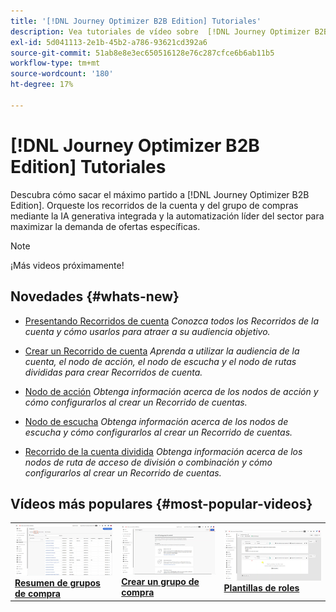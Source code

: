 ```yaml
---
title: '[!DNL Journey Optimizer B2B Edition] Tutoriales'
description: Vea tutoriales de vídeo sobre  [!DNL Journey Optimizer B2B Edition]. Mejore su comprensión de cómo organizar recorridos de cuenta y de grupo de compra, y mucho más.
exl-id: 5d041113-2e1b-45b2-a786-93621cd392a6
source-git-commit: 51ab8e8e3ec650516128e76c287cfce6b6ab11b5
workflow-type: tm+mt
source-wordcount: '180'
ht-degree: 17%

---
```


# [!DNL Journey Optimizer B2B Edition] Tutoriales

Descubra cómo sacar el máximo partido a [!DNL Journey Optimizer B2B Edition]. Orqueste los recorridos de la cuenta y del grupo de compras mediante la IA generativa integrada y la automatización líder del sector para maximizar la demanda de ofertas específicas.

>[!NOTE]
>
>¡Más videos próximamente!

## Novedades {#whats-new}

* [Presentando Recorridos de cuenta](/help/account-journeys/introducing-account-journeys.md)
  _Conozca todos los Recorridos de la cuenta y cómo usarlos para atraer a su audiencia objetivo._

* [Crear un Recorrido de cuenta](/help/account-journeys/create-an-account-journey.md)
  _Aprenda a utilizar la audiencia de la cuenta, el nodo de acción, el nodo de escucha y el nodo de rutas divididas para crear Recorridos de cuenta._

* [Nodo de acción](/help/account-journeys/action-node.md)
  _Obtenga información acerca de los nodos de acción y cómo configurarlos al crear un Recorrido de cuentas._

* [Nodo de escucha](/help/account-journeys/listen-node.md)
  _Obtenga información acerca de los nodos de escucha y cómo configurarlos al crear un Recorrido de cuentas._

* [Recorrido de la cuenta dividida](/help/account-journeys/split-account-journey.md)
  _Obtenga información acerca de los nodos de ruta de acceso de división o combinación y cómo configurarlos al crear un Recorrido de cuentas._

## Vídeos más populares {#most-popular-videos}

<table>
<tr>
<td>
<a href="/help/buying-groups/buying-groups-overview.md"><img alt="imagen en miniatura del vídeo Información general sobre los grupos de compra" src="assets/buying-groups-overview.png"></a>
<div><a href="/help/buying-groups/buying-groups-overview.md"><strong>Resumen de grupos de compra</strong></a></div>
</td>
<td>
<a href="/help/buying-groups/create-a-buying-group.md"><img alt="imagen en miniatura del vídeo &quot;Crear un grupo de compra&quot;" src="assets/create-a-buying-group.png"></a>
<div><a href="/help/buying-groups/create-a-buying-group.md"><strong>Crear un grupo de compra</strong></a></div>
</td>
<td>
<a href="/help/buying-groups/role-templates.md"><img alt="imagen en miniatura del vídeo &quot;Plantillas de funciones&quot;" src="assets/role-templates.png" /></a>
<div><a href="/help/buying-groups/role-templates.md"><strong>Plantillas de roles</strong></a></div>
</td>
</tr>
</table>
